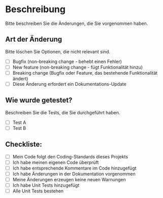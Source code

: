 # Beschreibung

Bitte beschreiben Sie die Änderungen, die Sie vorgenommen haben.

## Art der Änderung

Bitte löschen Sie Optionen, die nicht relevant sind.

- [ ] Bugfix (non-breaking change - behebt einen Fehler)
- [ ] New feature (non-breaking change - fügt Funktionalität hinzu)
- [ ] Breaking change (Bugfix oder Feature, das bestehende Funktionalität ändert)
- [ ] Diese Änderung erfordert ein Dokumentations-Update

## Wie wurde getestet?

Beschreiben Sie die Tests, die Sie durchgeführt haben.

- [ ] Test A
- [ ] Test B

## Checkliste:

- [ ] Mein Code folgt den Coding-Standards dieses Projekts
- [ ] Ich habe meinen eigenen Code überprüft
- [ ] Ich habe entsprechende Kommentare im Code hinzugefügt
- [ ] Ich habe Änderungen in der Dokumentation vorgenommen
- [ ] Meine Änderungen erzeugen keine neuen Warnungen
- [ ] Ich habe Unit Tests hinzugefügt
- [ ] Alle Unit Tests bestehen
